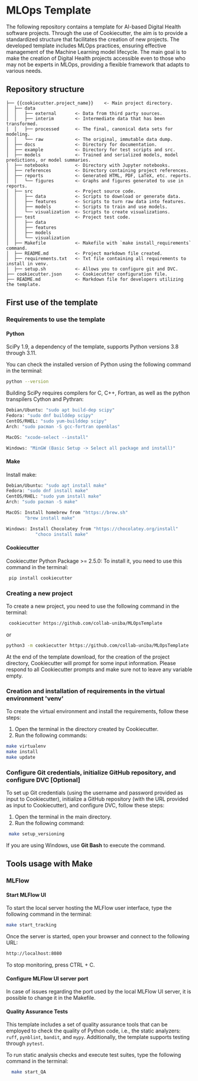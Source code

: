 # MLOps Template
The following repository contains a template for AI-based Digital Health software projects. Through the use of Cookiecutter, the aim is to provide a standardized structure that facilitates the creation of new projects. The developed template includes MLOps practices, ensuring effective management of the Machine Learning model lifecycle. The main goal is to make the creation of Digital Health projects accessible even to those who may not be experts in MLOps, providing a flexible framework that adapts to various needs.

## Repository structure
```
├── {{cookiecutter.project_name}}    <- Main project directory.
│  ├── data
│  │   ├── external       <- Data from third party sources.
│  │   ├── interim        <- Intermediate data that has been transformed.
│  │   ├── processed      <- The final, canonical data sets for modeling.
│  │   └── raw            <- The original, immutable data dump.
│  ├── docs               <- Directory for documentation.
│  ├── example            <- Directory for test scripts and src.
│  ├── models             <- Trained and serialized models, model predictions, or model summaries.
│  ├── notebooks          <- Directory with Jupyter notebooks.
│  ├── references         <- Directory containing project references.
│  ├── reports            <- Generated HTML, PDF, LaTeX, etc. reports.
│  │   └── figures        <- Graphs and figures generated to use in reports.
│  ├── src                <- Project source code.
│  │   ├── data           <- Scripts to download or generate data.
│  │   ├── features       <- Scripts to turn raw data into features.
│  │   ├── models         <- Scripts to train and use models.        
│  │   └── visualization  <- Scripts to create visualizations.
│  ├── test               <- Project test code.
│  │   ├── data           
│  │   ├── features       
│  │   ├── models             
│  │   └── visualization  
│  ├── Makefile           <- Makefile with `make install_requirements` command.
│  ├── README.md          <- Project markdown file created.
│  ├── requirements.txt   <- Txt file containing all requirements to install in venv.
│  ├── setup.sh           <- Allows you to configure git and DVC.
├── cookiecutter.json     <- Cookiecutter configuration file.
├── README.md             <- Markdown file for developers utilizing the template.
```


## First use of the template

### Requirements to use the template

#### Python

SciPy 1.9, a dependency of the template, supports Python versions 3.8 through 3.11.

 You can check the installed version of Python using the following command in the terminal:
 
 ``` bash
 python --version
 ```

 Building SciPy requires compilers for C, C++, Fortran, as well as the python transpilers Cython and Pythran:

 ``` bash
 Debian/Ubuntu: "sudo apt build-dep scipy"
 Fedora: "sudo dnf builddep scipy"
 CentOS/RHEL: "sudo yum-builddep scipy"
 Arch: "sudo pacman -S gcc-fortran openblas"
 ```
 
 ``` bash
 MacOS: "xcode-select --install"
 ```
 
 ``` bash
 Windows: "MinGW (Basic Setup -> Select all package and install)"
 ```

#### Make
Install make:
 
 ``` bash
 Debian/Ubuntu: "sudo apt install make"
 Fedora: "sudo dnf install make"
 CentOS/RHEL: "sudo yum install make"
 Arch: "sudo pacman -S make"
 ```
 
 ``` bash
 MacOS: Install homebrew from "https://brew.sh"
        "brew install make"
 ```
 
 ``` bash
 Windows: Install Chocolatey from "https://chocolatey.org/install"
            "choco install make"
 ```

#### Cookiecutter
Cookiecutter Python Package >= 2.5.0: To install it, you need to use this command in the terminal:

``` bash
 pip install cookiecutter
```

### Creating a new project
To create a new project, you need to use the following command in the terminal:

``` bash
 cookiecutter https://github.com/collab-uniba/MLOpsTemplate
```

or

 ``` bash
 python3 -m cookiecutter https://github.com/collab-uniba/MLOpsTemplate
 ```

At the end of the template download, for the creation of the project directory, Cookiecutter will prompt for some input information. Please respond to all Cookiecutter prompts and make sure not to leave any variable empty.

### Creation and installation of requirements in the virtual environment 'venv'
To create the virtual environment and install the requirements, follow these steps:
1. Open the terminal in the directory created by Cookiecutter.
2. Run the following commands:

 ``` bash
 make virtualenv
 make install
 make update
 ```

### Configure Git credentials, initialize GitHub repository, and configure DVC [Optional]

To set up Git credentials (using the username and password provided as input to Cookiecutter), initialize a GitHub repository (with the URL provided as input to Cookiecutter), and configure DVC, follow these steps:

1. Open the terminal in the main directory.
2. Run the following command:
   
 ``` bash
  make setup_versioning
 ```

If you are using Windows, use **Git Bash** to execute the command.

## Tools usage with Make

### MLFlow

#### Start MLFlow UI

To start the local server hosting the MLFlow user interface, type the following command in the terminal:

  ``` bash
  make start_tracking
  ```

Once the server is started, open your browser and connect to the following URL:
 
  ``` bash
  http://localhost:8080
  ```

To stop monitoring, press CTRL + C.

#### Configure MLFlow UI server port
In case of issues regarding the port used by the local MLFlow UI server, it is possible to change it in the Makefile.

#### Quality Assurance Tests
This template includes a set of quality assurance tools that can be employed to check the quality of Python code, i.e., the static analyzers: `ruff`, `pynblint`, `bandit`, and `mypy`.
Additionally, the template supports testing through `pytest`.

To run static analysis checks and execute test suites, type the following command in the terminal:

``` bash
  make start_QA
```
